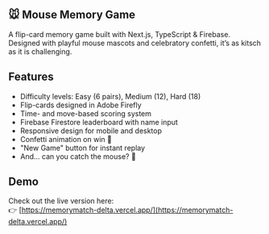 ## 🐭 Mouse Memory Game

A flip-card memory game built with Next.js, TypeScript & Firebase.  
Designed with playful mouse mascots and celebratory confetti, it’s as kitsch as it is challenging.

## Features

- Difficulty levels: Easy (6 pairs), Medium (12), Hard (18)
- Flip-cards designed in Adobe Firefly
- Time- and move-based scoring system
- Firebase Firestore leaderboard with name input
- Responsive design for mobile and desktop
- Confetti animation on win 🎉
- "New Game" button for instant replay
- And… can you catch the mouse? 🐁


## Demo

Check out the live version here:  
👉 [https://memorymatch-delta.vercel.app/](https://memorymatch-delta.vercel.app/)
